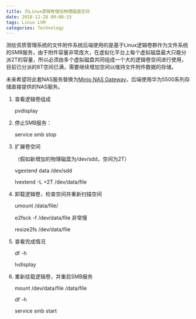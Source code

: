 ```yaml
---
title: 为Linux逻辑卷增加物理磁盘空间
date: 2018-12-28 09:08:15
tags: Linux LVM
categories: Technology
---
```


测绘资质管理系统的文件附件系统后端使用的是基于Linux逻辑卷群作为文件系统的SMB服务，由于附件容量非常庞大，在虚拟化平台上每个虚拟磁盘最大只能分派2T的容量，所以必须由多个虚拟磁盘共同组成一个大的逻辑卷空间进行使用，目前已分派的8T空间已满，需要继续增加空间以维持文件附件数据的存储。

未来希望将此套NAS服务替换为[Minio NAS Gateway](https://docs.minio.io/docs/minio-gateway-for-nas.html)，后端使用华为5500系列存储直接提供的NAS服务。



1. 查看逻辑卷组成

   pvdisplay

2. 停止SMB服务：

   service smb stop

3. 扩展卷空间

   （假如新增加的物理磁盘为/dev/sdd，空间为2T）

   vgextend data /dev/sdd              

   lvextend -L +2T /dev/data/file      

4. 卸载逻辑卷，检查空间并重新扫描空间

   umount /data/file/                  

   e2fsck -f /dev/data/file            非常慢

   resize2fs /dev/data/file  

5. 查看完成情况

   df -h                               

   lvdisplay                           

6. 重新挂载逻辑卷，并重启SMB服务

   mount /dev/data/file /data/file     

   df -h                               

   service smb start             